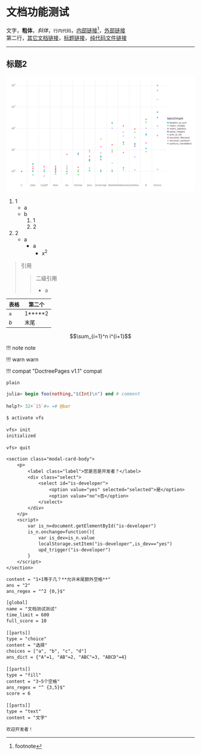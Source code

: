 # 文档功能测试
文字，**粗体**，*斜体*，`行内代码`，[内部链接](#标题2)[^1]，[外部链接](http://info.cern.ch/)\
第二行，[其它文档链接](about.md)，[标题链接](about.md#网站功能)，[纯代码文件链接](../lists/typetree1.6.txt#L20-L50)

---

## 标题2
![alt](../../assets/svg/benchmarks.svg)

1. 1
	* a
	* b
		1. 1
		2. 2
2. 2
	* a
		* a
			* $x^2$

> 引用
> > 二级引用
> > * a

| 表格 | 第二个 |
| --- | --- |
| `a` | 1**+**2 |
| $b$ | 末尾 |

$$\sum_{i=1}^n i^{i+1}$$

!!! note
	note

!!! warn
	warn

!!! compat "DoctreePages v1.1"
	compat

```plain
plain
```

```jl
julia> begin foo(nothing,"$(Int)\n") end # comment

help?> 32+`15`#= =# @bar
```

```shell
$ activate vfs

vfs> init
initialized

vfs> quit
```

```insert-html
<section class="modal-card-body">
	<p>
		<label class="label">您是否是开发者？</label>
		<div class="select">
			<select id="is-developer">
				<option value="yes" selected="selected">是</option>
				<option value="no">否</option>
			</select>
		</div>
	</p>
	<script>
		var is_n=document.getElementById("is-developer")
		is_n.onchange=function(){
			var is_dev=is_n.value
			localStorage.setItem("is-developer",is_dev=="yes")
			upd_trigger("is-developer")
		}
	</script>
</section>
```

```insert-fill
content = "1+1等于几？**允许末尾额外空格**"
ans = "2"
ans_regex = "^2 {0,}$"
```

```insert-test
[global]
name = "文档测试测试"
time_limit = 600
full_score = 10

[[parts]]
type = "choice"
content = "选择"
choices = ["a", "b", "c", "d"]
ans_dict = {"A"=1, "AB"=2, "ABC"=3, "ABCD"=4}

[[parts]]
type = "fill"
content = "3~5个空格"
ans_regex = "^ {3,5}$"
score = 6

[[parts]]
type = "text"
content = "文字"
```

```is-developer
欢迎开发者！
```

[^1]: footnote
[^2]: 脚注2
